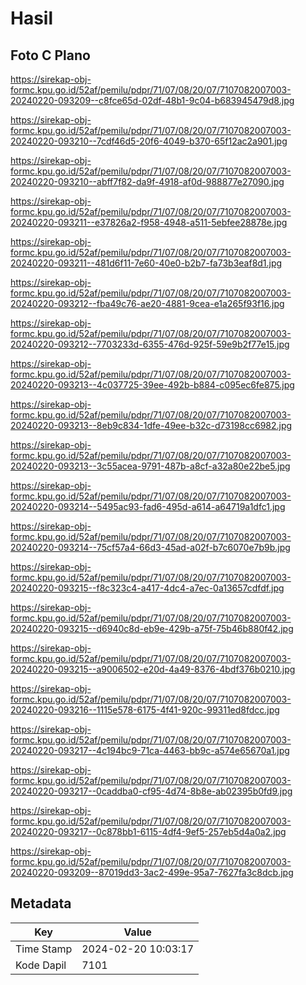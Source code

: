# Hasil

## Foto C Plano

https://sirekap-obj-formc.kpu.go.id/52af/pemilu/pdpr/71/07/08/20/07/7107082007003-20240220-093209--c8fce65d-02df-48b1-9c04-b683945479d8.jpg

https://sirekap-obj-formc.kpu.go.id/52af/pemilu/pdpr/71/07/08/20/07/7107082007003-20240220-093210--7cdf46d5-20f6-4049-b370-65f12ac2a901.jpg

https://sirekap-obj-formc.kpu.go.id/52af/pemilu/pdpr/71/07/08/20/07/7107082007003-20240220-093210--abff7f82-da9f-4918-af0d-988877e27090.jpg

https://sirekap-obj-formc.kpu.go.id/52af/pemilu/pdpr/71/07/08/20/07/7107082007003-20240220-093211--e37826a2-f958-4948-a511-5ebfee28878e.jpg

https://sirekap-obj-formc.kpu.go.id/52af/pemilu/pdpr/71/07/08/20/07/7107082007003-20240220-093211--481d6f11-7e60-40e0-b2b7-fa73b3eaf8d1.jpg

https://sirekap-obj-formc.kpu.go.id/52af/pemilu/pdpr/71/07/08/20/07/7107082007003-20240220-093212--fba49c76-ae20-4881-9cea-e1a265f93f16.jpg

https://sirekap-obj-formc.kpu.go.id/52af/pemilu/pdpr/71/07/08/20/07/7107082007003-20240220-093212--7703233d-6355-476d-925f-59e9b2f77e15.jpg

https://sirekap-obj-formc.kpu.go.id/52af/pemilu/pdpr/71/07/08/20/07/7107082007003-20240220-093213--4c037725-39ee-492b-b884-c095ec6fe875.jpg

https://sirekap-obj-formc.kpu.go.id/52af/pemilu/pdpr/71/07/08/20/07/7107082007003-20240220-093213--8eb9c834-1dfe-49ee-b32c-d73198cc6982.jpg

https://sirekap-obj-formc.kpu.go.id/52af/pemilu/pdpr/71/07/08/20/07/7107082007003-20240220-093213--3c55acea-9791-487b-a8cf-a32a80e22be5.jpg

https://sirekap-obj-formc.kpu.go.id/52af/pemilu/pdpr/71/07/08/20/07/7107082007003-20240220-093214--5495ac93-fad6-495d-a614-a64719a1dfc1.jpg

https://sirekap-obj-formc.kpu.go.id/52af/pemilu/pdpr/71/07/08/20/07/7107082007003-20240220-093214--75cf57a4-66d3-45ad-a02f-b7c6070e7b9b.jpg

https://sirekap-obj-formc.kpu.go.id/52af/pemilu/pdpr/71/07/08/20/07/7107082007003-20240220-093215--f8c323c4-a417-4dc4-a7ec-0a13657cdfdf.jpg

https://sirekap-obj-formc.kpu.go.id/52af/pemilu/pdpr/71/07/08/20/07/7107082007003-20240220-093215--d6940c8d-eb9e-429b-a75f-75b46b880f42.jpg

https://sirekap-obj-formc.kpu.go.id/52af/pemilu/pdpr/71/07/08/20/07/7107082007003-20240220-093215--a9006502-e20d-4a49-8376-4bdf376b0210.jpg

https://sirekap-obj-formc.kpu.go.id/52af/pemilu/pdpr/71/07/08/20/07/7107082007003-20240220-093216--1115e578-6175-4f41-920c-99311ed8fdcc.jpg

https://sirekap-obj-formc.kpu.go.id/52af/pemilu/pdpr/71/07/08/20/07/7107082007003-20240220-093217--4c194bc9-71ca-4463-bb9c-a574e65670a1.jpg

https://sirekap-obj-formc.kpu.go.id/52af/pemilu/pdpr/71/07/08/20/07/7107082007003-20240220-093217--0caddba0-cf95-4d74-8b8e-ab02395b0fd9.jpg

https://sirekap-obj-formc.kpu.go.id/52af/pemilu/pdpr/71/07/08/20/07/7107082007003-20240220-093217--0c878bb1-6115-4df4-9ef5-257eb5d4a0a2.jpg

https://sirekap-obj-formc.kpu.go.id/52af/pemilu/pdpr/71/07/08/20/07/7107082007003-20240220-093209--87019dd3-3ac2-499e-95a7-7627fa3c8dcb.jpg


## Metadata

| Key        | Value               |
| ---------- | ------------------- |
| Time Stamp | 2024-02-20 10:03:17 |
| Kode Dapil | 7101                |



